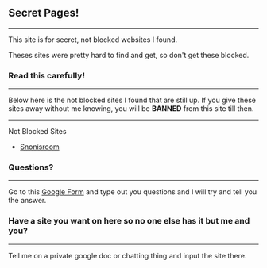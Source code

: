 ## Secret Pages!
_____________________________________________________
This site is for secret, not blocked websites I found.
 
 
Theses sites were pretty hard to find and get, so don't get these blocked.
 
### Read this carefully!
______________________________________________________________________________________________________________________________________________________________
Below here is the not blocked sites I found that are still up. If you give these sites away without me knowing, you will be **BANNED** from this site till then.
 
______________________________________________________________________________________________________________________________________________________________
Not Blocked Sites

- [Snonisroom](https://www.snonisroom.xyz/)
 
 
 
 
 
 
 
 
### Questions?
_______________ 
Go to this [Google Form](https://forms.gle/bcRLEAUMo77u4beP9) and type out you questions 
and I will try and tell you the answer.
 
### Have a site you want on here so no one else has it but me and you?
______________________________________________________________________ 
Tell me on a private google doc or chatting thing and input the site there. 
